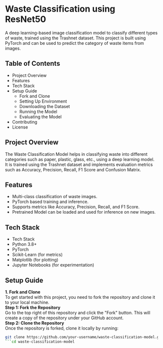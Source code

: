 # Waste Classification using ResNet50 <br>
A deep learning-based image classification model to classify different types of waste, trained using the Trashnet dataset. This project is built using PyTorch and can be used to predict the category of waste items from images.

## Table of Contents <br>
- Project Overview
- Features
- Tech Stack
- Setup Guide
  - Fork and Clone
  - Setting Up Environment
  - Downloading the Dataset
  - Running the Model
  - Evaluating the Model
- Contributing
- License

## Project Overview
The Waste Classification Model helps in classifying waste into different categories such as paper, plastic, glass, etc., using a deep learning model. It is trained using the Trashnet dataset and implements evaluation metrics such as Accuracy, Precision, Recall, F1 Score and Confusion Matrix.

## Features
- Multi-class classification of waste images.
- PyTorch based training and inference.
- Supports metrics like Accuracy, Precision, Recall, and F1 Score.
- Pretrained Model can be loaded and used for inference on new images.

## Tech Stack
- Tech Stack
- Python 3.8+
- PyTorch
- Scikit-Learn (for metrics)
- Matplotlib (for plotting)
- Jupyter Notebooks (for experimentation)

## Setup Guide
**1. Fork and Clone**<br>
To get started with this project, you need to fork the repository and clone it to your local machine.<br>
**Step 1: Fork the Repository**<br>
Go to the top right of this repository and click the "Fork" button. This will create a copy of the repository under your GitHub account.<br>
**Step 2: Clone the Repository**<br> Once the repository is forked, clone it locally by running:<br>
  ```bash
git clone https://github.com/your-username/waste-classification-model.git
```cd waste-classification-model
